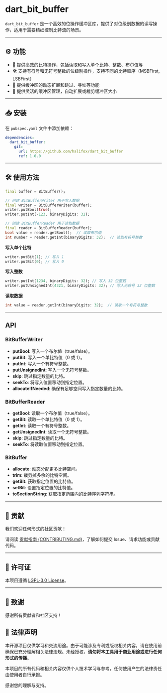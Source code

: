 # dart_bit_buffer

`dart_bit_buffer` 是一个高效的位操作缓冲区库，提供了对位级别数据的读写操作，适用于需要精细控制比特流的场景。

---

## ⚙️ 功能

- 🔢 提供高效的比特操作，包括读取和写入单个比特、整数、布尔值等
- 🛠️ 支持有符号和无符号整数的位级别操作，支持不同的比特顺序（MSBFirst, LSBFirst）
- 🔄 提供缓冲区的动态扩展和跳过、寻址等功能
- 🧠 提供灵活的缓冲区管理，自动扩展或裁剪缓冲区大小

---

## 📥 安装

在 `pubspec.yaml` 文件中添加依赖：

```yaml
dependencies:
  dart_bit_buffer:
    git:
      url: https://github.com/halifox/dart_bit_buffer
      ref: 1.0.0
```

---

## 🛠️ 使用方法

```dart
final buffer = BitBuffer();

// 创建 BitBufferWriter 用于写入数据
final writer = BitBufferWriter(buffer);
writer.putBool(true);
writer.putInt(-123, binaryDigits: 32);

// 创建 BitBufferReader 用于读取数据
final reader = BitBufferReader(buffer);
bool value = reader.getBool();  // 读取布尔值
int number = reader.getInt(binaryDigits: 32);  // 读取有符号整数
```

**写入单个比特**

```dart
writer.putBit(1); // 写入 1
writer.putBit(0); // 写入 0
```

**写入整数**

```dart
writer.putInt(1234, binaryDigits: 32); // 写入 32 位整数
writer.putUnsignedInt(4321, binaryDigits: 32); // 写入无符号 32 位整数
```

**读取数据**

```dart
int value = reader.getInt(binaryDigits: 32);  // 读取一个有符号整数
```

---

## API

### BitBufferWriter

- **putBool**: 写入一个布尔值（true/false）。
- **putBit**: 写入一个单比特值（0 或 1）。
- **putInt**: 写入一个有符号整数。
- **putUnsignedInt**: 写入一个无符号整数。
- **skip**: 跳过指定数量的比特。
- **seekTo**: 将写入位置移动到指定位置。
- **allocateIfNeeded**: 确保有足够空间写入指定数量的比特。

### BitBufferReader

- **getBool**: 读取一个布尔值（true/false）。
- **getBit**: 读取一个单比特值（0 或 1）。
- **getInt**: 读取一个有符号整数。
- **getUnsignedInt**: 读取一个无符号整数。
- **skip**: 跳过指定数量的比特。
- **seekTo**: 将读取位置移动到指定位置。

### BitBuffer

- **allocate**: 动态分配更多比特空间。
- **trim**: 裁剪掉多余的比特空间。
- **getBit**: 获取指定位置的比特值。
- **setBit**: 设置指定位置的比特值。
- **toSectionString**: 获取指定范围内的比特序列字符串。

---

## 🤝 贡献

我们欢迎任何形式的社区贡献！

请阅读 [贡献指南 (CONTRIBUTING.md)](CONTRIBUTING.md)，了解如何提交 Issue、请求功能或贡献代码。

---

## 📜 许可证

本项目遵循 [LGPL-3.0 License](License)。

---

## 🙏 致谢

感谢所有贡献者和社区支持！

## 📢 法律声明

本开源项目仅供学习和交流用途。由于可能涉及专利或版权相关内容，请在使用前确保已充分理解相关法律法规。未经授权，**请勿将本工具用于商业用途或进行任何形式的传播**。

本项目的所有代码和相关内容仅供个人技术学习与参考，任何使用产生的法律责任由使用者自行承担。

感谢您的理解与支持。